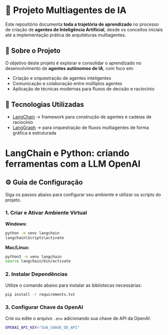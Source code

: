 

# 🚀 Projeto Multiagentes de IA  

Este repositório documenta **toda a trajetória de aprendizado** no processo de criação de **agentes de Inteligência Artificial**, desde os conceitos iniciais até a implementação prática de arquiteturas multiagentes.  

## 🧠 Sobre o Projeto  
O objetivo deste projeto é explorar e consolidar o aprendizado no desenvolvimento de **agentes autônomos de IA**, com foco em:  
- Criação e orquestração de agentes inteligentes  
- Comunicação e colaboração entre múltiplos agentes  
- Aplicação de técnicas modernas para fluxos de decisão e raciocínio  

## 🔧 Tecnologias Utilizadas  
- [LangChain](https://www.langchain.com/) → framework para construção de agentes e cadeias de raciocínio  
- [LangGraph](https://www.langchain.com/langgraph) → para orquestração de fluxos multiagentes de forma gráfica e estruturada  


# LangChain e Python: criando ferramentas com a LLM OpenAI

## ⚙️ Guia de Configuração

Siga os passos abaixo para configurar seu ambiente e utilizar os scripts do projeto.

### 1. Criar e Ativar Ambiente Virtual

**Windows:**
```bash
python -m venv langchain
langchain\Scripts\activate
```

**Mac/Linux:**
```bash
python3 -m venv langchain
source langchain/bin/activate
```

### 2. Instalar Dependências

Utilize o comando abaixo para instalar as bibliotecas necessárias:
```bash
pip install -r requirements.txt
```

### 3. Configurar Chave da OpenAI

Crie ou edite o arquivo `.env` adicionando sua chave de API da OpenAI:
```bash
OPENAI_API_KEY="SUA_CHAVE_DE_API"
```

